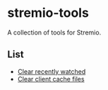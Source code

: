 # stremio-tools
A collection of tools for Stremio.

## List
* [Clear recently watched](clear-recently-watched)
* [Clear client cache files](client-cache-cleaner)
